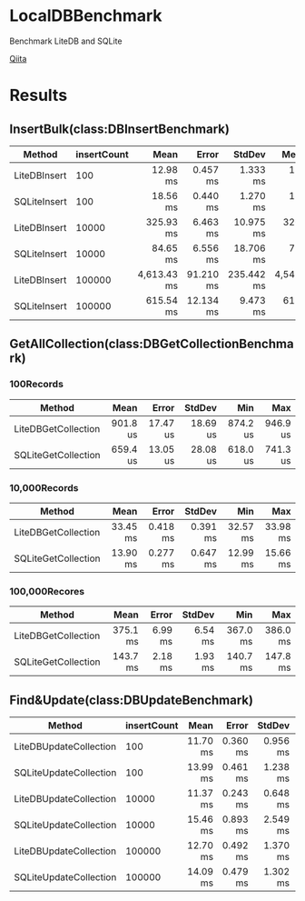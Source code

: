 # LocalDBBenchmark
Benchmark LiteDB and SQLite

[Qiita](https://qiita.com/KyoheiOkawa/items/903768bec2f801ef3c7c)

# Results

## InsertBulk(class:DBInsertBenchmark)
|       Method | insertCount |        Mean |     Error |     StdDev |      Median |         Min |         Max |
|------------- |------------ |------------:|----------:|-----------:|------------:|------------:|------------:|
| LiteDBInsert |         100 |    12.98 ms |  0.457 ms |   1.333 ms |    12.50 ms |    10.63 ms |    16.48 ms |
| SQLiteInsert |         100 |    18.56 ms |  0.440 ms |   1.270 ms |    18.35 ms |    16.54 ms |    22.15 ms |
| LiteDBInsert |       10000 |   325.93 ms |  6.463 ms |  10.975 ms |   326.41 ms |   296.67 ms |   342.32 ms |
| SQLiteInsert |       10000 |    84.65 ms |  6.556 ms |  18.706 ms |    79.68 ms |    60.74 ms |   140.95 ms |
| LiteDBInsert |      100000 | 4,613.43 ms | 91.210 ms | 235.442 ms | 4,543.66 ms | 4,176.39 ms | 5,163.66 ms |
| SQLiteInsert |      100000 |   615.54 ms | 12.134 ms |   9.473 ms |   615.57 ms |   599.93 ms |   629.06 ms |

## GetAllCollection(class:DBGetCollectionBenchmark)
### 100Records
|              Method |     Mean |    Error |   StdDev |      Min |      Max |
|-------------------- |---------:|---------:|---------:|---------:|---------:|
| LiteDBGetCollection | 901.8 us | 17.47 us | 18.69 us | 874.2 us | 946.9 us |
| SQLiteGetCollection | 659.4 us | 13.05 us | 28.08 us | 618.0 us | 741.3 us |

### 10,000Records
|              Method |     Mean |    Error |   StdDev |      Min |      Max |
|-------------------- |---------:|---------:|---------:|---------:|---------:|
| LiteDBGetCollection | 33.45 ms | 0.418 ms | 0.391 ms | 32.57 ms | 33.98 ms |
| SQLiteGetCollection | 13.90 ms | 0.277 ms | 0.647 ms | 12.99 ms | 15.66 ms |

### 100,000Recores
|              Method |     Mean |   Error |  StdDev |      Min |      Max |
|-------------------- |---------:|--------:|--------:|---------:|---------:|
| LiteDBGetCollection | 375.1 ms | 6.99 ms | 6.54 ms | 367.0 ms | 386.0 ms |
| SQLiteGetCollection | 143.7 ms | 2.18 ms | 1.93 ms | 140.7 ms | 147.8 ms |

## Find&Update(class:DBUpdateBenchmark)
|                 Method | insertCount |     Mean |    Error |   StdDev |   Median |       Min |      Max |
|----------------------- |------------ |---------:|---------:|---------:|---------:|----------:|---------:|
| LiteDBUpdateCollection |         100 | 11.70 ms | 0.360 ms | 0.956 ms | 11.66 ms |  9.308 ms | 14.33 ms |
| SQLiteUpdateCollection |         100 | 13.99 ms | 0.461 ms | 1.238 ms | 13.75 ms | 11.749 ms | 18.25 ms |
| LiteDBUpdateCollection |       10000 | 11.37 ms | 0.243 ms | 0.648 ms | 11.47 ms |  9.852 ms | 13.18 ms |
| SQLiteUpdateCollection |       10000 | 15.46 ms | 0.893 ms | 2.549 ms | 14.58 ms | 12.668 ms | 22.13 ms |
| LiteDBUpdateCollection |      100000 | 12.70 ms | 0.492 ms | 1.370 ms | 12.38 ms | 10.353 ms | 16.77 ms |
| SQLiteUpdateCollection |      100000 | 14.09 ms | 0.479 ms | 1.302 ms | 13.82 ms | 11.359 ms | 18.18 ms |
